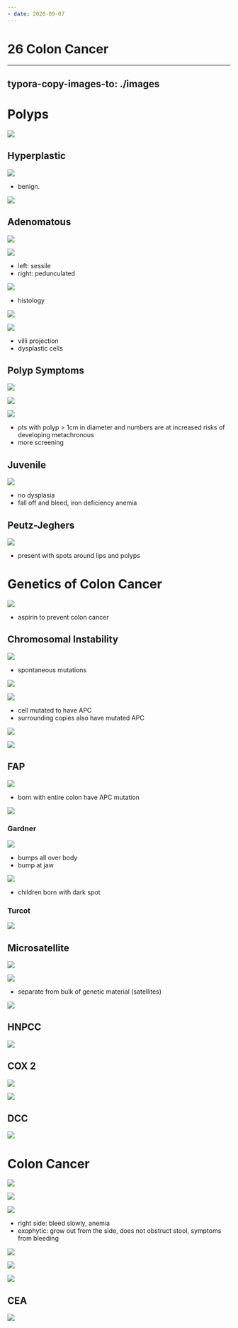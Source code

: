 ```yaml
---
- date: 2020-09-07
---
```


# 26 Colon Cancer
---

## typora-copy-images-to: ./images

# Polyps

![](https://photos.thisispiggy.com/file/wikiFiles/F2548931-E654-4D57-A583-9DE731658EA5.jpg)

## Hyperplastic

![](https://photos.thisispiggy.com/file/wikiFiles/D0A2F467-9A76-41E6-AECD-7EED10141C7F.jpg)

- benign.

![](https://photos.thisispiggy.com/file/wikiFiles/F9071BA9-41C1-427D-B34C-4785D8834161.jpg)

## Adenomatous

![](https://photos.thisispiggy.com/file/wikiFiles/9C52B07F-A995-4570-A55C-45081BD91092.jpg)

![](https://photos.thisispiggy.com/file/wikiFiles/86F9567D-59C2-4AAE-B915-35F90FD69363.jpg)

- left: sessile
- right: pedunculated

![](https://photos.thisispiggy.com/file/wikiFiles/15F463C2-D2D5-47A3-8E35-2FDACF480419.jpg)

- histology

![](https://photos.thisispiggy.com/file/wikiFiles/70B13570-01E5-4D32-BC44-95B088520D7C.jpg)

![](https://photos.thisispiggy.com/file/wikiFiles/AE414813-F3A0-4CDD-9EB8-0D374D997229.jpg)

- villi projection
- dysplastic cells

## Polyp Symptoms

![](https://photos.thisispiggy.com/file/wikiFiles/F435B5C0-611F-415B-B378-5AE97C7F933F.jpg)

![](https://photos.thisispiggy.com/file/wikiFiles/14B55286-4674-4D10-A5DB-94BCB9F06688.jpg)

![](https://photos.thisispiggy.com/file/wikiFiles/1FA23A7E-50D5-49D8-88E1-EBC20C1881E5.jpg)

- pts with polyp > 1cm in diameter and numbers are at increased risks of developing metachronous
- more screening

## Juvenile

![](https://photos.thisispiggy.com/file/wikiFiles/111AC77C-0DE9-469A-ACC5-7117DFD2246F.jpg)

- no dysplasia
- fall off and bleed, iron deficiency anemia

## Peutz-Jeghers

![](https://photos.thisispiggy.com/file/wikiFiles/18F434E8-DC6E-43F4-A831-B8E9D8E17144.jpg)

- present with spots around lips and polyps

# Genetics of Colon Cancer

![](https://photos.thisispiggy.com/file/wikiFiles/371D3757-9334-4072-B765-C23FEA222E12.jpg)

- aspirin to prevent colon cancer

## Chromosomal Instability

![](https://photos.thisispiggy.com/file/wikiFiles/8334B081-4158-4ABF-BE90-7B71220ECB39.jpg)

- spontaneous mutations

![](https://photos.thisispiggy.com/file/wikiFiles/86C7817D-E64E-42AC-A857-345BFAE97C75.jpg)

![](https://photos.thisispiggy.com/file/wikiFiles/D37A744F-B0E0-4EAA-B59A-A8C761823288.jpg)

- cell mutated to have APC
- surrounding copies also have mutated APC

![](https://photos.thisispiggy.com/file/wikiFiles/C421CC45-85DE-47C9-A8E0-84798D65743E.jpg)

![](https://photos.thisispiggy.com/file/wikiFiles/2A88C8B2-567B-492D-8A87-D2684B33DECC.jpg)

## FAP

![](https://photos.thisispiggy.com/file/wikiFiles/1B7EA4A7-B71A-4905-9584-13C5D59437B6.jpg)

- born with entire colon have APC mutation

![](https://photos.thisispiggy.com/file/wikiFiles/12FE66D9-E5EC-48A6-939C-C4A3290D7B07.jpg)

### Gardner

![](https://photos.thisispiggy.com/file/wikiFiles/EAF15E13-F71D-4499-B329-98F192712713.jpg)

- bumps all over body
- bump at jaw

![](https://photos.thisispiggy.com/file/wikiFiles/D09B03F9-1196-49BB-81C1-DAEC14933E73.jpg)

- children born with dark spot

### Turcot

![](https://photos.thisispiggy.com/file/wikiFiles/9737E2C8-38F5-4911-B502-87C21DEEBC89.jpg)

## Microsatellite

![](https://photos.thisispiggy.com/file/wikiFiles/7F4D0707-8076-4218-8F15-B5C7F3F051B8.jpg)

![](https://photos.thisispiggy.com/file/wikiFiles/070E478A-966D-4EB6-A607-14192FDA4A43.jpg)

- separate from bulk of genetic material (satellites)

![](https://photos.thisispiggy.com/file/wikiFiles/E6CEED64-04C2-4D01-9C8B-9D005EC1ABFA.jpg)

## HNPCC

![](https://photos.thisispiggy.com/file/wikiFiles/E4AAF422-7B55-4C71-B687-DFA45E9AAF34.jpg)

## COX 2

![](https://photos.thisispiggy.com/file/wikiFiles/289F1B45-43C2-433F-8CF9-D04AC3E4E930.jpg)

![](https://photos.thisispiggy.com/file/wikiFiles/DCA49862-E554-4D38-9E62-A70E762C4345.jpg)

## DCC

![](https://photos.thisispiggy.com/file/wikiFiles/DFC39526-845C-42E0-91DC-955D429140ED.jpg)

# Colon Cancer

![](https://photos.thisispiggy.com/file/wikiFiles/3780ED36-D428-41CC-AFF7-BDA2821B9352.jpg)

![](https://photos.thisispiggy.com/file/wikiFiles/49957BE2-EE7C-4D46-9BDE-5723EC032F3A.jpg)

![](https://photos.thisispiggy.com/file/wikiFiles/7BB7ED6F-E64C-4E28-96FC-2F0E7F7EC27C.jpg)

- right side: bleed slowly, anemia
- exophytic: grow out from the side, does not obstruct stool, symptoms from bleeding

![](https://photos.thisispiggy.com/file/wikiFiles/C5E97B1C-BABA-4E31-9660-82F5EDF9772E.jpg)

![](https://photos.thisispiggy.com/file/wikiFiles/E566C40B-457F-4548-B3B6-827B4B310920.jpg)

![](https://photos.thisispiggy.com/file/wikiFiles/C3B70688-838D-462B-B399-872308DEF55B.jpg)

## CEA

![](https://photos.thisispiggy.com/file/wikiFiles/DFCD7DB1-0479-4E72-90AB-46E6A68A4080.jpg)
